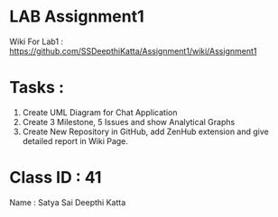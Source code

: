 # LAB Assignment1
Wiki For Lab1 : 
https://github.com/SSDeepthiKatta/Assignment1/wiki/Assignment1
# Tasks :
1. Create UML Diagram for Chat Application
2. Create 3 Milestone, 5 Issues and show Analytical Graphs
3. Create New Repository in GitHub, add ZenHub extension and give detailed report in Wiki Page.

# Class ID : 41
Name : Satya Sai Deepthi Katta
